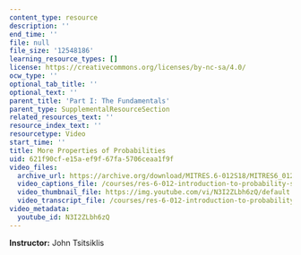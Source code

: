 ```yaml
---
content_type: resource
description: ''
end_time: ''
file: null
file_size: '12548186'
learning_resource_types: []
license: https://creativecommons.org/licenses/by-nc-sa/4.0/
ocw_type: ''
optional_tab_title: ''
optional_text: ''
parent_title: 'Part I: The Fundamentals'
parent_type: SupplementalResourceSection
related_resources_text: ''
resource_index_text: ''
resourcetype: Video
start_time: ''
title: More Properties of Probabilities
uid: 621f90cf-e15a-ef9f-67fa-5706ceaa1f9f
video_files:
  archive_url: https://archive.org/download/MITRES.6-012S18/MITRES6_012S18_L01-06_300k.mp4
  video_captions_file: /courses/res-6-012-introduction-to-probability-spring-2018/f99f8e0f8d74537d8793415b6cea03c5_N3I2ZLbh6zQ.vtt
  video_thumbnail_file: https://img.youtube.com/vi/N3I2ZLbh6zQ/default.jpg
  video_transcript_file: /courses/res-6-012-introduction-to-probability-spring-2018/dd00154c73cf3d5b7c57ef9b80b7f05e_N3I2ZLbh6zQ.pdf
video_metadata:
  youtube_id: N3I2ZLbh6zQ
---
```


**Instructor:** John Tsitsiklis

